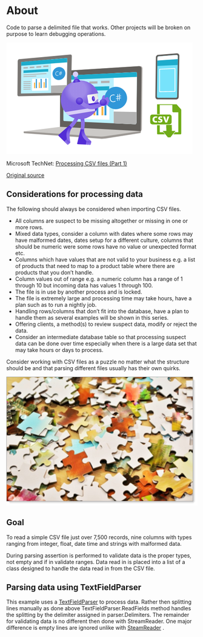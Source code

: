 ﻿# About

Code to parse a delimited file that works. Other projects will be broken on purpose to learn debugging operations.

![img](../assets/cSharpBot_csv.png)

Microsoft TechNet: [Processing CSV files (Part 1)](http://example.com)

[Original source](https://github.com/karenpayneoregon/ImportingCsvFiles)

## Considerations for processing data

The following should always be considered when importing CSV files.
- All columns are suspect to be missing altogether or missing in one or more rows.
- Mixed data types, consider a column with dates where some rows may have malformed dates, dates setup for a different culture, columns that should be numeric were some rows have no value or unexpected format etc.
- Columns which have values that are not valid to your business e.g. a list of products that need to map to a product table where there are products that you don’t handle.
- Column values out of range e.g. a numeric column has a range of 1 through 10 but incoming data has values 1 through 100.
- The file is in use by another process and is locked.
- The file is extremely large and processing time may take hours, have a plan such as to run a nightly job.
- Handling rows/columns that don’t fit into the database, have a plan to handle them as several examples will be shown in this series.
- Offering clients, a method(s) to review suspect data, modify or reject the data.
- Consider an intermediate database table so that processing suspect data can be done over time especially when there is a large data set that may take hours or days to process.

Consider working with CSV files as a puzzle no matter what the structure should be and that parsing different files usually has their own quirks.

![img](../assets/puzzle.png)

## Goal

To read a simple CSV file just over 7,500 records, nine columns with types ranging from integer, float, date time and strings with malformed data.

During parsing assertion is performed to validate data is the proper types, not empty and if in validate ranges. Data read in is placed into a list of a class designed to handle the data read in from the CSV file.

## Parsing data using TextFieldParser

This example uses a [TextFieldParser](https://docs.microsoft.com/en-us/dotnet/api/microsoft.visualbasic.fileio.textfieldparser?view=netframework-4.8) to process data. Rather then splitting lines manually as done above TextFieldParser.ReadFields method handles the splitting by the delimiter assigned in parser.Delimiters. The remainder for validating data is no different then done with StreamReader. One major difference is empty lines are ignored unlike with [SteamReader](https://docs.microsoft.com/en-us/dotnet/api/system.io.streamreader?view=netframework-4.8) .

